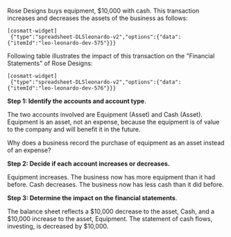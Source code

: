 Rose Designs buys equipment, $10,000 with cash. This transaction increases and decreases the assets of the business as follows:

```
[cosmatt-widget]
 {"type":"spreadsheet-DLSleonardo-v2","options":{"data":{"itemId":"leo-leonardo-dev-575"}}} 
```

Following table illustrates the impact of this transaction on the "Financial Statements" of Rose Designs:

```
[cosmatt-widget]
 {"type":"spreadsheet-DLSleonardo-v2","options":{"data":{"itemId":"leo-leonardo-dev-576"}}} 
```

**Step 1: Identify the accounts and account type**.

The two accounts involved are Equipment (Asset) and Cash (Asset). Equipment is an asset, not an expense, because the equipment is of value to the company and will benefit it in the future.

Why does a business record the purchase of equipment as an asset instead of an expense?

**Step 2: Decide if each account increases or decreases.**

Equipment increases. The business now has more equipment than it had before. Cash decreases. The business now has less cash than it did before.

**Step 3: Determine the impact on the financial statements**.

The balance sheet reflects a $10,000 decrease to the asset, Cash, and a $10,000 increase to the asset, Equipment. The statement of cash flows, investing, is decreased by $10,000.
